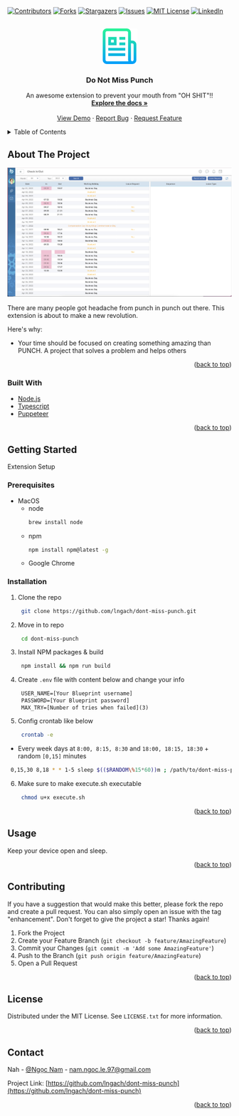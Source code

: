<div id="top"></div>

[![Contributors][contributors-shield]][contributors-url]
[![Forks][forks-shield]][forks-url]
[![Stargazers][stars-shield]][stars-url]
[![Issues][issues-shield]][issues-url]
[![MIT License][license-shield]][license-url]
[![LinkedIn][linkedin-shield]][linkedin-url]



<!-- PROJECT LOGO -->
<br />
<div align="center">
  <a href="https://github.com/lngach/dont-miss-punch">
    <img src="images/logo.png" alt="Logo" width="80" height="80">
  </a>

  <h3 align="center">Do Not Miss Punch</h3>

  <p align="center">
    An awesome extension to prevent your mouth from "OH SHIT"!!
    <br />
    <a href="https://github.com/lngach/dont-miss-punch"><strong>Explore the docs »</strong></a>
    <br />
    <br />
    <a href="https://github.com/lngach/dont-miss-punch">View Demo</a>
    ·
    <a href="https://github.com/lngach/dont-miss-punch/issues">Report Bug</a>
    ·
    <a href="https://github.com/lngach/dont-miss-punch/issues">Request Feature</a>
  </p>
</div>



<!-- TABLE OF CONTENTS -->
<details>
  <summary>Table of Contents</summary>
  <ol>
    <li>
      <a href="#about-the-project">About The Project</a>
      <ul>
        <li><a href="#built-with">Built With</a></li>
      </ul>
    </li>
    <li>
      <a href="#getting-started">Getting Started</a>
      <ul>
        <li><a href="#prerequisites">Prerequisites</a></li>
        <li><a href="#installation">Installation</a></li>
      </ul>
    </li>
    <li><a href="#usage">Usage</a></li>
    <li><a href="#contributing">Contributing</a></li>
    <li><a href="#license">License</a></li>
    <li><a href="#contact">Contact</a></li>
  </ol>
</details>



<!-- ABOUT THE PROJECT -->
## About The Project

[![Product Name Screen Shot][product-screenshot]](http://blueprint.cyberlogitec.com.vn/)

There are many people got headache from punch in punch out there. This extension is about to make a new revolution.

Here's why:
* Your time should be focused on creating something amazing than PUNCH. A project that solves a problem and helps others

<p align="right">(<a href="#top">back to top</a>)</p>



### Built With


* [Node.js](https://nodejs.org/)
* [Typescript](https://www.typescriptlang.org/)
* [Puppeteer](https://pptr.dev/)

<p align="right">(<a href="#top">back to top</a>)</p>



<!-- GETTING STARTED -->
## Getting Started

Extension Setup

### Prerequisites

* MacOS
  - node
    ```sh
    brew install node
    ```
  - npm
    ```sh
    npm install npm@latest -g
    ```
  - Google Chrome

### Installation

1. Clone the repo
   ```sh
    git clone https://github.com/lngach/dont-miss-punch.git
   ```
2. Move in to repo
   ```sh
    cd dont-miss-punch
   ```
3. Install NPM packages & build
   ```sh
    npm install && npm run build
   ```
4. Create `.env` file with content below and change your info
   ```
    USER_NAME=[Your Blueprint username]
    PASSWORD=[Your Blueprint password]
    MAX_TRY=[Number of tries when failed](3)
   ```
5. Config crontab like below
   ```sh
    crontab -e
   ```
  - Every week days at `8:00, 8:15, 8:30`  and  `18:00, 18:15, 18:30`  + random `[0,15]` minutes
   ```sh
    0,15,30 8,18 * * 1-5 sleep $(($RANDOM\%15*60))m ; /path/to/dont-miss-punch/dist/execute.sh
   ```
6. Make sure to make execute.sh executable
   ```sh
    chmod u+x execute.sh
   ```

<p align="right">(<a href="#top">back to top</a>)</p>


<!-- USAGE EXAMPLES -->
## Usage

Keep your device open and sleep.

<p align="right">(<a href="#top">back to top</a>)</p>


<!-- CONTRIBUTING -->
## Contributing

If you have a suggestion that would make this better, please fork the repo and create a pull request. You can also simply open an issue with the tag "enhancement".
Don't forget to give the project a star! Thanks again!

1. Fork the Project
2. Create your Feature Branch (`git checkout -b feature/AmazingFeature`)
3. Commit your Changes (`git commit -m 'Add some AmazingFeature'`)
4. Push to the Branch (`git push origin feature/AmazingFeature`)
5. Open a Pull Request

<p align="right">(<a href="#top">back to top</a>)</p>


<!-- LICENSE -->
## License

Distributed under the MIT License. See `LICENSE.txt` for more information.

<p align="right">(<a href="#top">back to top</a>)</p>



<!-- CONTACT -->
## Contact

Nah - [@Ngọc Nam](https://facebook.com/gack113) - nam.ngoc.le.97@gmail.com

Project Link: [https://github.com/lngach/dont-miss-punch](https://github.com/lngach/dont-miss-punch)

<p align="right">(<a href="#top">back to top</a>)</p>




<!-- MARKDOWN LINKS & IMAGES -->
<!-- https://www.markdownguide.org/basic-syntax/#reference-style-links -->
[contributors-shield]: https://img.shields.io/github/contributors/lngach/dont-miss-punch.svg?style=for-the-badge
[contributors-url]: https://github.com/lngach/dont-miss-punch/graphs/contributors
[forks-shield]: https://img.shields.io/github/forks/lngach/dont-miss-punch.svg?style=for-the-badge
[forks-url]: https://github.com/lngach/dont-miss-punch/network/members
[stars-shield]: https://img.shields.io/github/stars/lngach/dont-miss-punch.svg?style=for-the-badge
[stars-url]: https://github.com/lngach/dont-miss-punch/stargazers
[issues-shield]: https://img.shields.io/github/issues/lngach/dont-miss-punch.svg?style=for-the-badge
[issues-url]: https://github.com/lngach/dont-miss-punch/issues
[license-shield]: https://img.shields.io/github/license/lngach/dont-miss-punch.svg?style=for-the-badge
[license-url]: https://github.com/lngach/dont-miss-punch/blob/master/LICENSE.txt
[linkedin-shield]: https://img.shields.io/badge/-LinkedIn-black.svg?style=for-the-badge&logo=linkedin&colorB=555
[linkedin-url]: https://linkedin.com/in/lngach
[product-screenshot]: images/screenshot.png
